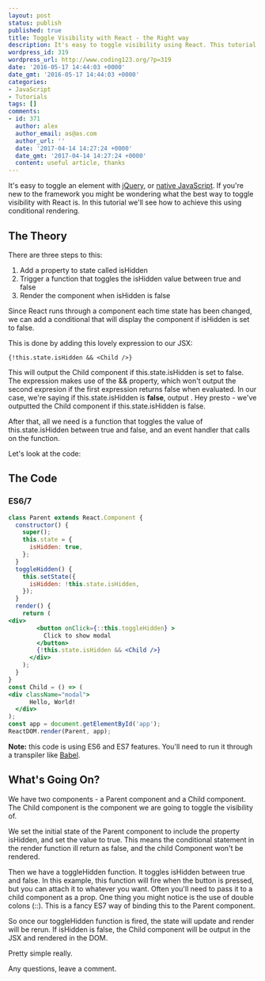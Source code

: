 ```yaml
---
layout: post
status: publish
published: true
title: Toggle Visibility with React - the Right way
description: It's easy to toggle visibility using React. This tutorial shows you the right way to toggle the visibility of a DOM element using React
wordpress_id: 319
wordpress_url: http://www.coding123.org/?p=319
date: '2016-05-17 14:44:03 +0000'
date_gmt: '2016-05-17 14:44:03 +0000'
categories:
- JavaScript
- Tutorials
tags: []
comments:
- id: 371
  author: alex
  author_email: as@as.com
  author_url: ''
  date: '2017-04-14 14:27:24 +0000'
  date_gmt: '2017-04-14 14:27:24 +0000'
  content: useful article, thanks
---
```


It's easy to toggle an element with <a href="http://api.jquery.com/toggle/" target="newwindow">jQuery</a>, or <a href="http://codepen.io/eddyerburgh/pen/PNxyrp" target="newwindow">native JavaScript</a>. If you're new to the framework you might be wondering what the best way to toggle visibility with React is. In this tutorial we'll see how to achieve this using conditional rendering.

## The Theory

There are three steps to this:


1. Add a property to state called isHidden
2. Trigger a function that toggles the isHidden value between true and false
3. Render the component when isHidden is false

Since React runs through a component each time state has been changed, we can add a conditional that will display the component if isHidden is set to false.

This is done by adding this lovely expression to our JSX:

`{!this.state.isHidden && <Child />}`

This will output the Child component if this.state.isHidden is set to false. The expression makes use of the && property, which won't output the second expresion if the first expression returns false when evaluated. In our case, we're saying if this.state.isHidden is **false**, output . Hey presto - we've outputted the Child component if this.state.isHidden is false.

After that, all we need is a function that toggles the value of this.state.isHidden between true and false, and an event handler that calls on the function.

Let's look at the code:

## The Code

### ES6/7

```jsx
class Parent extends React.Component {
  constructor() {
    super();
    this.state = {
      isHidden: true,
    };
  }
  toggleHidden() {
    this.setState({
      isHidden: !this.state.isHidden,
    });
  }
  render() {
    return (
<div>
        <button onClick={::this.toggleHidden} >
          Click to show modal
        </button>
        {!this.state.isHidden && <Child />}
      </div>
    );
  }
}
const Child = () => (
<div className="modal">
      Hello, World!
  </div>
);
const app = document.getElementById('app');
ReactDOM.render(Parent, app);
```

**Note:** this code is using ES6 and ES7 features. You'll need to run it through a transpiler like <a href="https://babeljs.io/" target="newwindow">Babel</a>.

## What's Going On?

We have two components - a Parent component and a Child component. The Child component is the component we are going to toggle the visibility of.

We set the initial state of the Parent component to include the property isHidden, and set the value to true. This means the conditional statement in the render function ill return as false, and the child Component won't be rendered.

Then we have a toggleHidden function. It toggles isHidden between true and false. In this example, this function will fire when the button is pressed, but you can attach it to whatever you want. Often you'll need to pass it to a child component as a prop. One thing you might notice is the use of double colons (::). This is a fancy ES7 way of binding this to the Parent component.

So once our toggleHidden function is fired, the state will update and render will be rerun. If isHidden is false, the Child component will be output in the JSX and rendered in the DOM.

Pretty simple really.

Any questions, leave a comment.
